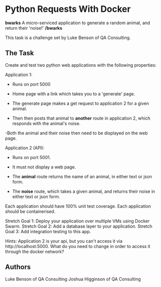 # Python Requests With Docker

**bwarks** A micro-serviced application to generate a random animal, and return their 'noise!' **/bwarks**

This task is a challenge set by Luke Benson of QA Consulting. 

## The Task

Create and test two python web applications with the following properties:

Application 1:
- Runs on port 5000
- Home page with a link which takes you to a 'generate' page.
- The generate page makes a get request to application 2 for a given animal.

- Then then posts that animal to **another** route in application 2, which responds with the animal's noise.

-Both the animal and their noise then need to be displayed on the web page.

Application 2 (API):
- Runs on port 5001.
- It must not display a web page.

- The **animal** route returns the name of an animal, in either text or json form.

- The **noise** route, which takes a given animal, and returns their noise in either text or json form.

Each application should have 100% unit test coverage.
Each application should be containerised.

Stretch Goal 1: Deploy your application over multiple VMs using Docker Swarm.
Stretch Goal 2: Add a database layer to your application.
Stretch Goal 3: Add integration testing to this app.

Hints:
Application 2 is your api, but you can't access it via http://localhost:5000. What do you need to change in order to access it through the docker network?

## Authors

Luke Benson of QA Consulting
Joshua Higginson of QA Consulting


